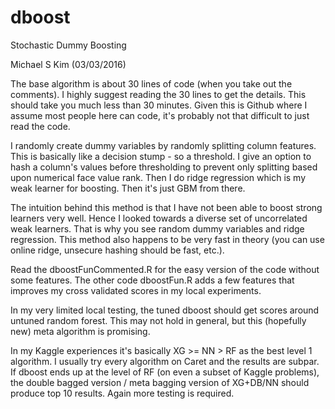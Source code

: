 # dboost
Stochastic Dummy Boosting

Michael S Kim (03/03/2016)

The base algorithm is about 30 lines of code (when you take out the comments). I highly suggest reading the 30 lines to get the details. This should take you much less than 30 minutes. Given this is Github where I assume most people here can code, it's probably not that difficult to just read the code.

I randomly create dummy variables by randomly splitting column features. This is basically like a decision stump - so a threshold. I give an option to hash a column's values before thresholding to prevent only splitting based upon numerical face value rank. Then I do ridge regression which is my weak learner for boosting. Then it's just GBM from there.

The intuition behind this method is that I have not been able to boost strong learners very well. Hence I looked towards a diverse set of uncorrelated weak learners. That is why you see random dummy variables and ridge regression. This method also happens to be very fast in theory (you can use online ridge, unsecure hashing should be fast, etc.). 

Read the dboostFunCommented.R for the easy version of the code without some features. The other code dboostFun.R adds a few features that improves my cross validated scores in my local experiments. 

In my very limited local testing, the tuned dboost should get scores around untuned random forest. This may not hold in general, but this (hopefully new) meta algorithm is promising.

In my Kaggle experiences it's basically XG >= NN > RF as the best level 1 algorithm. I usually try every algorithm on Caret and the results are subpar. If dboost ends up at the level of RF (on even a subset of Kaggle problems), the double bagged version / meta bagging version of XG+DB/NN should produce top 10 results. Again more testing is required.
